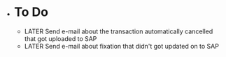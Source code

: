 - # To Do
	- LATER Send e-mail about the transaction automatically cancelled that got uploaded to SAP
	- LATER Send e-mail about fixation that didn't got updated on to SAP